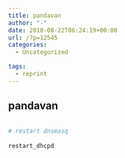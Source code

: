 ```yaml
---
title: pandavan
author: "-"
date: 2018-08-22T06:24:19+00:00
url: /?p=12545
categories:
  - Uncategorized

tags:
  - reprint
---
```

## pandavan
```bash
  
# restart dnsmasq
  
restart_dhcpd

```